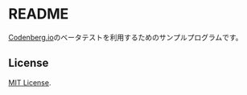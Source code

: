 # README

[Codenberg.io](https://codenberg.io/)のベータテストを利用するためのサンプルプログラムです。

## License

[MIT License](http://www.opensource.org/licenses/MIT).
